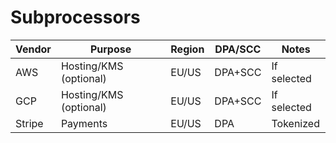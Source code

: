 # Subprocessors

| Vendor | Purpose | Region | DPA/SCC | Notes |
|---|---|---|---|---|
| AWS | Hosting/KMS (optional) | EU/US | DPA+SCC | If selected |
| GCP | Hosting/KMS (optional) | EU/US | DPA+SCC | If selected |
| Stripe | Payments | EU/US | DPA | Tokenized |
